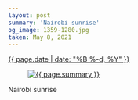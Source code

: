```yaml
---
layout: post
summary: 'Nairobi sunrise'
og_image: 1359-1280.jpg
taken: May 8, 2021
---
```


<div class="post">
 <time>
  <a href="/1359">
   {{ page.date | date: "%B %-d, %Y" }}
  </a>
 </time>
 <a href="/1359">
  <figure data-taken="5/8/2021">
   <img alt="{{ page.summary }}" sizes="(min-width: 700px) 50vw, calc(100vw - 2rem)" src="{{ site.assets_url }}/1359-640.jpg" srcset="{{ site.assets_url }}/1359-320.jpg 320w, {{ site.assets_url }}/1359-640.jpg 640w, {{ site.assets_url }}/1359-960.jpg 960w, {{ site.assets_url }}/1359-1280.jpg 1280w"/>
  </figure>
 </a>
 <span>
  Nairobi sunrise
 </span>
</div>
